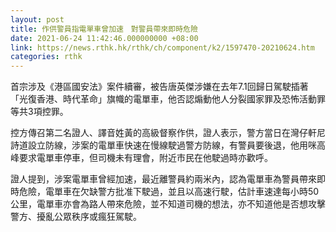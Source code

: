 ```yaml
---
layout: post
title: 作供警員指電單車曾加速　對警員帶來即時危險
date: 2021-06-24 11:42:46.000000000 +08:00
link: https://news.rthk.hk/rthk/ch/component/k2/1597470-20210624.htm
categories: rthk
---
```


首宗涉及《港區國安法》案件續審，被告唐英傑涉嫌在去年7.1回歸日駕駛插著「光復香港、時代革命」旗幟的電單車，他否認煽動他人分裂國家罪及恐怖活動罪等共3項控罪。

控方傳召第二名證人、譯音姓黃的高級督察作供，證人表示，警方當日在灣仔軒尼詩道設立防線，涉案的電單車快速在慢線駛過警方防線，有警員要後退，他用咪高峰要求電單車停車，但司機未有理會，附近市民在他駛過時亦歡呼。

證人提到，涉案電單車曾經加速，最近離警員約兩米內，認為電單車為警員帶來即時危險，電單車在欠缺警方批准下駛過，並且以高速行駛，估計車速達每小時50公里，電單車亦會為路人帶來危險，並不知道司機的想法，亦不知道他是否想攻擊警方、擾亂公眾秩序或瘋狂駕駛。

